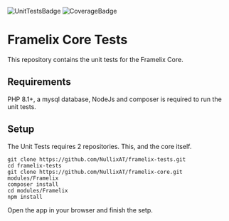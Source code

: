 ![UnitTestsBadge](https://github.com/NullixAT/framelix-tests/actions/workflows/unit-tests.yml/badge.svg) ![CoverageBadge](https://img.shields.io/endpoint?url=https://gist.githubusercontent.com/brainfoolong/2e4ba189fbb1a23bff14e73cb893bc3e/raw/framelix-unit-tests-coverage-data.json)

# Framelix Core Tests

This repository contains the unit tests for the Framelix Core.

## Requirements

PHP 8.1+, a mysql database, NodeJs and composer is required to run the unit tests.

## Setup

The Unit Tests requires 2 repositories. This, and the core itself.

    git clone https://github.com/NullixAT/framelix-tests.git
    cd framelix-tests
    git clone https://github.com/NullixAT/framelix-core.git modules/Framelix
    composer install
    cd modules/Framelix
    npm install

Open the app in your browser and finish the setp.